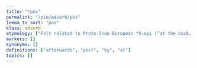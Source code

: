 ```yaml
---
title: "*pós"
permalink: "/pie/adverb/pós"
lemma_to_sort: "pos"
klass: adverb
etymology: ["Felt related to Proto-Indo-European *h₁epi (“at the back, on”) in meaning and to Proto-Indo-European *h₂pó (“away”) only in form (given its opposite meaning), however from the evidence of dialectal Greek the presence of any laryngeals, at least in late PIE, can be disregarded."]
markers: []
synonyms: []
definitions: ["afterwards", "post", "by", "at"]
topics: []
---
```

